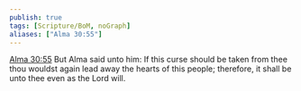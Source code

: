 ```yaml
---
publish: true
tags: [Scripture/BoM, noGraph]
aliases: ["Alma 30:55"]
---
```

[Alma 30:55](https://churchofjesuschrist.org/study/scriptures/bofm/alma/30?lang=eng&id=p55#p55) But Alma said unto him: If this curse should be taken from thee thou wouldst again lead away the hearts of this people; therefore, it shall be unto thee even as the Lord will.
